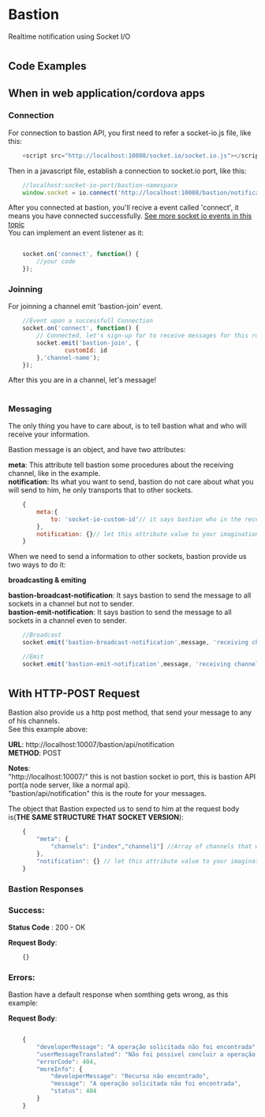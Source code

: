 # Bastion
Realtime notification using Socket I/O
#
## Code Examples

## When in web application/cordova apps
### Connection
For connection to bastion API, you first need to refer a socket-io.js file, like this:
``` javascript
    <script src="http://localhost:10008/socket.io/socket.io.js"></script>
```

Then in a javascript file, establish a connection to socket.io port, like this:

``` javascript
    //localhost:socket-io-port/bastion-namespace
    window.socket = io.connect('http://localhost:10008/bastion/notification');
```

After you connected at bastion, you'll recive a event called 'connect', it means you have connected successfully. [See more socket io events in this topic](http://stackoverflow.com/questions/24224287/list-of-socket-io-events) <br />
You can implement an event listener as it:

``` javascript

    socket.on('connect', function() {
        //your code
    });

```

### Joinning

For joinning a channel emit 'bastion-join' event.

``` javascript
    //Event upon a successfull Connection
    socket.on('connect', function() {
        // Connected, let's sign-up for to receive messages for this room
        socket.emit('bastion-join', {
                customId: id
        },'channel-name');
    });
```

After this you are in a channel, let's message!

#
### Messaging

The only thing you have to care about, is to tell bastion what and who will receive your information. <br />

Bastion message is an object, and have two attributes:<br/>

**meta**: This attribute tell bastion some procedures about the receiving channel, like in the example.<br/>
**notification**: Its what you want to send, bastion do not care about what you will send to him, he only transports that to other sockets.

``` javascript
    {
        meta:{
            to: 'socket-io-custom-id'// it says bastion who in the receiving channel will receive the notification attribute value
        },
        notification: {}// let this attribute value to your imagination
    }
```

When we need to send a information to other sockets, bastion provide us two ways to do it: <br />

**broadcasting & emiting**<br/>

**bastion-broadcast-notification**: It says bastion to send the message to all sockets in a channel but not to sender. <br/>
**bastion-emit-notification**: It says bastion to send the message to all sockets in a channel even to sender.

``` javascript
    //Broadcast
    socket.emit('bastion-broadcast-notification',message, 'receiving channel');

    //Emit
    socket.emit('bastion-emit-notification',message, 'receiving channel');

```
#
## With HTTP-POST Request
Bastion also provide us a http post method, that send your message to any of his channels.<br/>
See this example above:<br/>

**URL**: http://localhost:10007/bastion/api/notification<br/>
**METHOD**: POST<br/>

**Notes**: <br/>
"http://localhost:10007/" this is not bastion socket io port, this is bastion API port(a node server, like a normal api). <br/>
"bastion/api/notification" this is the route for your messages. <br/>


The object that Bastion expected us to send to him at the request body is(**THE SAME STRUCTURE THAT SOCKET VERSION**):

``` javascript
    {
        "meta": {
            "channels": ["index","channel1"] //Array of channels that will receive your message.
        },
        "notification": {} // let this attribute value to your imagination too.
    }
```

### Bastion Responses

### Success: <br/>
**Status Code** : 200 - OK

**Request Body**:
``` javascript
    {}
```

### Errors:
Bastion have a default response when somthing gets wrong, as this example:

**Request Body**:
``` javascript

    {
        "developerMessage": "A operação solicitada não foi encontrada",
        "userMessageTranslated": "Não foi possivel concluir a operação solicitada",
        "errorCode": 404,
        "moreInfo": {
            "developerMessage": "Recurso não encontrado",
            "message": "A operação solicitada não foi encontrada",
            "status": 404
        }
    }
```
#